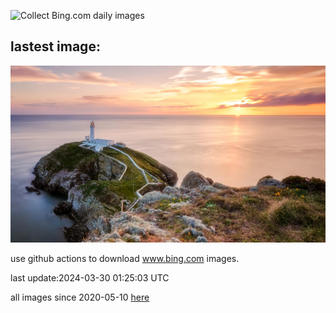 ![Collect Bing.com daily images](https://github.com/counter2015/bing-daily-images/workflows/Collect%20Bing.com%20daily%20images/badge.svg)
## lastest image:
![](images/SouthStackLight.jpg)

use github actions to download www.bing.com images.

last update:2024-03-30 01:25:03 UTC

all images since 2020-05-10 [here](https://github.com/counter2015/bing-daily-images/tree/master/images) 
